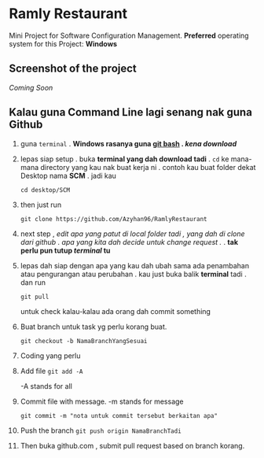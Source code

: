 # Ramly Restaurant

Mini Project for Software Configuration Management.
**Preferred** operating system for this Project: **Windows**

## Screenshot of the project

_Coming Soon_

## Kalau guna Command Line lagi senang nak guna Github

1. guna ```terminal``` . **Windows rasanya guna [git bash](https://git-scm.com/downloads) . *kena download***

2. lepas siap setup . buka **terminal yang dah download tadi** . ```cd``` ke mana-mana directory yang kau nak buat kerja ni . contoh kau buat folder dekat Desktop nama **SCM** . jadi kau 

    ```cd desktop/SCM``` 

3. then just run

    ```git clone https://github.com/Azyhan96/RamlyRestaurant```

4. next step , *edit apa yang patut di local folder tadi , yang dah di clone dari github . apa yang kita dah decide untuk change request .* . **tak perlu pun tutup *terminal* tu**

5. lepas dah siap dengan apa yang kau dah ubah sama ada penambahan atau pengurangan atau perubahan . kau just buka balik **terminal** tadi . dan run 

    ```git pull``` 

    untuk check kalau-kalau ada orang dah commit something

6. Buat branch untuk task yg perlu korang buat.

    ```git checkout -b NamaBranchYangSesuai```

7. Coding yang perlu

8. Add file
    ```git add -A```

    -A stands for all

9. Commit file with message. -m stands for message

    ```git commit -m "nota untuk commit tersebut berkaitan apa"```

10. Push the branch
    ```git push origin NamaBranchTadi```

11. Then buka github.com , submit pull request based on branch korang.